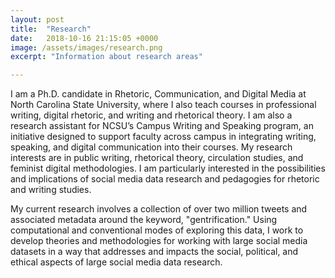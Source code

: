 ```yaml
---
layout: post
title:  "Research"
date:   2018-10-16 21:15:05 +0000
image: /assets/images/research.png
excerpt: "Information about research areas"

---
```


I am a Ph.D. candidate in Rhetoric, Communication, and Digital Media at North Carolina State University, where I also teach courses in professional writing, digital rhetoric, and writing and rhetorical theory. I am also a research assistant for NCSU’s Campus Writing and Speaking program, an initiative designed to support faculty across campus in integrating writing, speaking, and digital communication into their courses. My research interests are in public writing, rhetorical theory, circulation studies, and feminist digital methodologies. I am particularly interested in the possibilities and implications of social media data research and pedagogies for rhetoric and writing studies.  

My current research involves a collection of over two million tweets and associated metadata around the keyword, "gentrification." Using computational and conventional modes of exploring this data, I work to develop theories and methodologies for working with large social media datasets in a way that addresses and impacts the social, political, and ethical aspects of large social media data research.

<br/><br/>